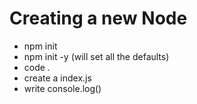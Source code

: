 # Creating a new Node

* npm init
* npm init -y (will set all the defaults)
* code .
* create a index.js
* write console.log()


